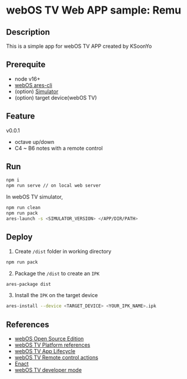 # webOS TV Web APP sample: Remu

## Description

This is a simple app for webOS TV APP created by KSoonYo

## Prerequite

- node v16+
- [webOS ares-cli](https://webostv.developer.lge.com/develop/tools/cli-introduction)
- (option) [Simulator](https://webostv.developer.lge.com/develop/tools/simulator-introduction)
- (option) target device(webOS TV)

## Feature

v0.0.1

- octave up/down
- C4 ~ B6 notes with a remote control

## Run

```bash
npm i
npm run serve // on local web server
```

In webOS TV simulator,

```bash
npm run clean
npm run pack
ares-launch -s <SIMULATOR_VERSION> </APP/DIR/PATH>
```

## Deploy

1. Create `/dist` folder in working directory

```bash
npm run pack
```

2. Package the `/dist` to create an `IPK`

```bash
ares-package dist
```

3. Install the `IPK` on the target device

```bash
ares-install --device <TARGET_DEVICE> <YOUR_IPK_NAME>.ipk
```

## References

- [webOS Open Source Edition](https://www.webosose.org/docs/guides/getting-started/hello-webos-ose/)
- [webOS TV Platform references](https://webostv.developer.lge.com/develop/references/appinfo-json)
- [webOS TV App Lifecycle](https://webostv.developer.lge.com/develop/guides/app-lifecycle-management)
- [webOS TV Remote control actions](https://webostv.developer.lge.com/develop/guides/magic-remote)
- [Enact](https://enactjs.com/)
- [webOS TV developer mode](https://webostv.developer.lge.com/develop/getting-started/developer-mode-app)
